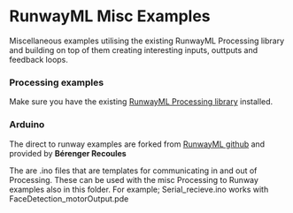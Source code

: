 # RunwayML Misc Examples
Miscellaneous examples utilising the existing RunwayML Processing library and building on top of them creating interesting inputs, outtputs and feedback loops.

### Processing examples
Make sure you have the existing [RunwayML Processing library](https://github.com/runwayml/processing-library) installed.

### Arduino
The direct to runway examples are forked from [RunwayML github](https://github.com/runwayml/arduino) and  provided by **Bérenger Recoules**

The are .ino  files that are templates for communicating in and  out of Processing. These can be used with the misc Processing to  Runway examples also in this folder. For example; Serial_recieve.ino works with FaceDetection_motorOutput.pde
